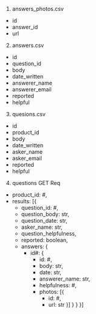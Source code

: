 1. answers_photos.csv
  - id
  - answer_id
  - url

2. answers.csv
  - id
  - question_id
  - body
  - date_written
  - answerer_name
  - answerer_email
  - reported
  - helpful

3. quesions.csv
  - id
  - product_id
  - body
  - date_written
  - asker_name
  - asker_email
  - reported
  - helpful

4. questions GET Req
  - product_id: #,
  - results: [{
    - question_id: #,
    - question_body: str,
    - question_date: str,
    - asker_name: str,
    - question_helpfulness,
    - reported: boolean,
    - answers: {
      - id#: {
        - id: #,
        - body: str,
        - date: str,
        - answerer_name: str,
        - helpfulness: #,
        - photos: [{
          - id: #,
          - url: str
        }]
      }
    }
  }]
